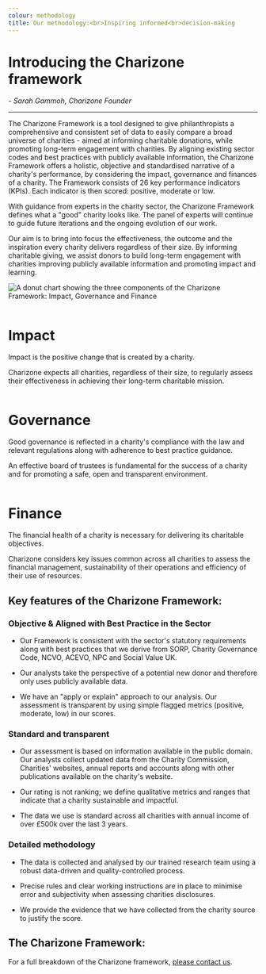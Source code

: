 ```yaml
---
colour: methodology
title: Our methodology:<br>Inspiring informed<br>decision-making
---
```


# Introducing the Charizone framework

_- Sarah Gammoh, Charizone Founder_

---

The Charizone Framework is a tool designed to give philanthropists a comprehensive and consistent set of data to easily compare a broad universe of charities - aimed at informing charitable donations, while promoting long-term engagement with charities. By aligning existing sector codes and best practices with publicly available information, the Charizone Framework offers a holistic, objective and standardised narrative of a charity's performance, by considering the impact, governance and finances of a charity. The Framework consists of 26 key performance indicators (KPIs). Each indicator is then scored: positive, moderate or low.

With guidance from experts in the charity sector, the Charizone Framework defines what a "good" charity looks like. The panel of experts will continue to guide future iterations and the ongoing evolution of our work.

Our aim is to bring into focus the effectiveness, the outcome and the inspiration every charity delivers regardless of their size. By informing charitable giving, we assist donors to build long-term engagement with charities improving publicly available information and promoting impact and learning.

![A donut chart showing the three components of the Charizone Framework: Impact, Governance and Finance](/static/images/Impact_Governance_Finance_Donut.png)

<div class="grid mv5">
    <div class="column-span-4 mb3">
        <div class="box tc bg-white color-purple">
            <img src="/static/images/brain_small/Brain_Blue.svg" alt="">
            <h1>Impact</h1>
            <p>Impact is the positive change that is created by a charity. </p>
            <p>Charizone expects all charities, regardless of their size, to regularly 
            assess their effectiveness in achieving their long-term charitable mission.</p>
        </div>
    </div>
    <div class="column-span-4 mb3">
        <div class="box tc bg-white color-purple">
            <img src="/static/images/brain_small/Brain_Purple.svg" alt="">
            <h1>Governance</h1>
            <p>Good governance is reflected in a charity's compliance with the law and relevant regulations along with adherence to best practice guidance.</p>
            <p>An effective board of trustees is fundamental for the success of a charity and for promoting a safe, open and transparent environment.</p>
        </div>
    </div>
    <div class="column-span-4 mb3">
        <div class="box tc bg-white color-purple">
            <img src="/static/images/brain_small/Brain_Yellow.svg" alt="">
            <h1>Finance</h1>
            <p>The financial health of a charity is necessary for delivering its charitable objectives.</p>
            <p>Charizone considers key issues common across all charities to assess the financial management, sustainability of their operations and efficiency of their use of resources.</p>
        </div>
    </div>
</div>

## Key features of the Charizone Framework:

### Objective & Aligned with Best Practice in the Sector

- Our Framework is consistent with the sector's statutory requirements along with best practices that we derive from SORP, Charity Governance Code, NCVO, ACEVO, NPC and Social Value UK.

- Our analysts take the perspective of a potential new donor and therefore only uses publicly available data.

- We have an "apply or explain" approach to our analysis. Our assessment is transparent by using simple flagged metrics (positive, moderate, low) in our scores.

### Standard and transparent

- Our assessment is based on information available in the public domain. Our analysts collect updated data from the Charity Commission, Charities' websites, annual reports and accounts along with other publications available on the charity's website.

- Our rating is not ranking; we define qualitative metrics and ranges that indicate that a charity sustainable and impactful.

- The data we use is standard across all charities with annual income of over &pound;500k over the last 3 years.

### Detailed methodology

- The data is collected and analysed by our trained research team using a robust data-driven and quality-controlled process.

- Precise rules and clear working instructions are in place to minimise error and subjectivity when assessing charities disclosures.

- We provide the evidence that we have collected from the charity source to justify the score.

## The Charizone Framework:

For a full breakdown of the Charizone framework, [please contact us](#getintouch).
